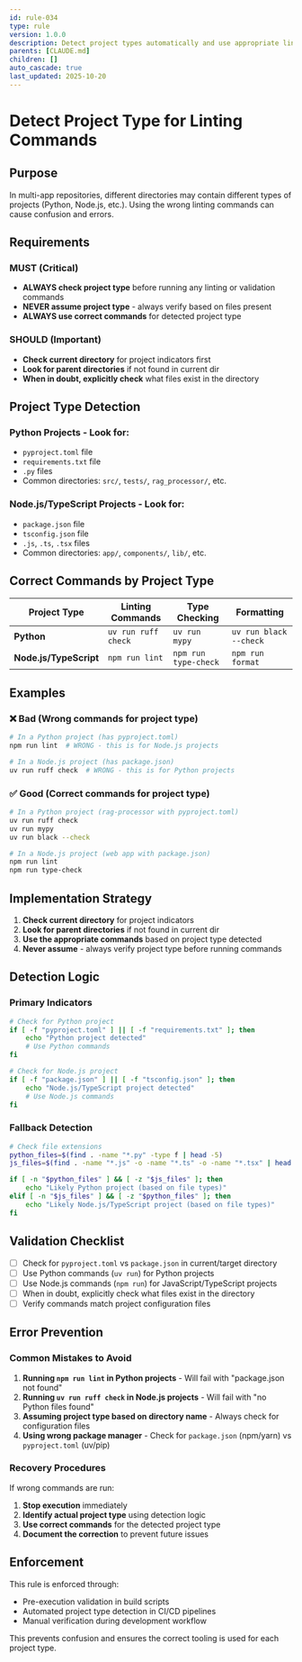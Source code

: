 ```yaml
---
id: rule-034
type: rule
version: 1.0.0
description: Detect project types automatically and use appropriate linting commands for Python vs Node.js projects
parents: [CLAUDE.md]
children: []
auto_cascade: true
last_updated: 2025-10-20
---
```


# Detect Project Type for Linting Commands

## Purpose
In multi-app repositories, different directories may contain different types of projects (Python, Node.js, etc.). Using the wrong linting commands can cause confusion and errors.

## Requirements

### MUST (Critical)
- **ALWAYS check project type** before running any linting or validation commands
- **NEVER assume project type** - always verify based on files present
- **ALWAYS use correct commands** for detected project type

### SHOULD (Important)
- **Check current directory** for project indicators first
- **Look for parent directories** if not found in current dir
- **When in doubt, explicitly check** what files exist in the directory

## Project Type Detection

### Python Projects - Look for:
- `pyproject.toml` file
- `requirements.txt` file
- `.py` files
- Common directories: `src/`, `tests/`, `rag_processor/`, etc.

### Node.js/TypeScript Projects - Look for:
- `package.json` file
- `tsconfig.json` file
- `.js`, `.ts`, `.tsx` files
- Common directories: `app/`, `components/`, `lib/`, etc.

## Correct Commands by Project Type

| Project Type | Linting Commands | Type Checking | Formatting |
|--------------|------------------|---------------|------------|
| **Python** | `uv run ruff check` | `uv run mypy` | `uv run black --check` |
| **Node.js/TypeScript** | `npm run lint` | `npm run type-check` | `npm run format` |

## Examples

### ❌ Bad (Wrong commands for project type)
```bash
# In a Python project (has pyproject.toml)
npm run lint  # WRONG - this is for Node.js projects

# In a Node.js project (has package.json)
uv run ruff check  # WRONG - this is for Python projects
```

### ✅ Good (Correct commands for project type)
```bash
# In a Python project (rag-processor with pyproject.toml)
uv run ruff check
uv run mypy
uv run black --check

# In a Node.js project (web app with package.json)
npm run lint
npm run type-check
```

## Implementation Strategy

1. **Check current directory** for project indicators
2. **Look for parent directories** if not found in current dir
3. **Use the appropriate commands** based on project type detected
4. **Never assume** - always verify project type before running commands

## Detection Logic

### Primary Indicators
```bash
# Check for Python project
if [ -f "pyproject.toml" ] || [ -f "requirements.txt" ]; then
    echo "Python project detected"
    # Use Python commands
fi

# Check for Node.js project
if [ -f "package.json" ] || [ -f "tsconfig.json" ]; then
    echo "Node.js/TypeScript project detected"
    # Use Node.js commands
fi
```

### Fallback Detection
```bash
# Check file extensions
python_files=$(find . -name "*.py" -type f | head -5)
js_files=$(find . -name "*.js" -o -name "*.ts" -o -name "*.tsx" | head -5)

if [ -n "$python_files" ] && [ -z "$js_files" ]; then
    echo "Likely Python project (based on file types)"
elif [ -n "$js_files" ] && [ -z "$python_files" ]; then
    echo "Likely Node.js/TypeScript project (based on file types)"
fi
```

## Validation Checklist
- [ ] Check for `pyproject.toml` vs `package.json` in current/target directory
- [ ] Use Python commands (`uv run`) for Python projects
- [ ] Use Node.js commands (`npm run`) for JavaScript/TypeScript projects
- [ ] When in doubt, explicitly check what files exist in the directory
- [ ] Verify commands match project configuration files

## Error Prevention

### Common Mistakes to Avoid
1. **Running `npm run lint` in Python projects** - Will fail with "package.json not found"
2. **Running `uv run ruff check` in Node.js projects** - Will fail with "no Python files found"
3. **Assuming project type based on directory name** - Always check for configuration files
4. **Using wrong package manager** - Check for `package.json` (npm/yarn) vs `pyproject.toml` (uv/pip)

### Recovery Procedures
If wrong commands are run:
1. **Stop execution** immediately
2. **Identify actual project type** using detection logic
3. **Use correct commands** for the detected project type
4. **Document the correction** to prevent future issues

## Enforcement
This rule is enforced through:
- Pre-execution validation in build scripts
- Automated project type detection in CI/CD pipelines
- Manual verification during development workflow

This prevents confusion and ensures the correct tooling is used for each project type.